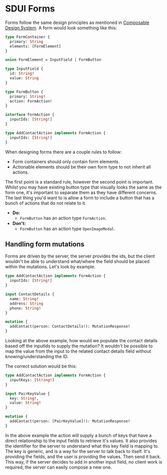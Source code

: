 # SDUI Forms

Forms follow the same design principles as mentioned in [Composable Design System](./composable-design.md). A form would look something like this:

```graphql
type FormContainer {
  primary: String
  elements: [FormElement]
}

union FormElement = InputField | FormButton

type InputField {
  id: String!
  value: String
}

type FormButton {
  primary: String!
  action: FormAction!
}

interface FormAction {
  inputIds: [String!]
}

type AddContactAction implements FormAction {
  inputIds: [String!]
}
```

When designing forms there are a couple rules to follow:

- Form containers should only contain form elements.
- Actionable elements should be their own form type to not inherit all actions.

The first point is a standard rule, however the second point is important. Whilst you may have existing button type that visually looks the same as the form one, it's important to separate them as they have different concerns. The last thing you'd want to is allow a form to include a button that has a bunch of actions that do not relate to it.

- **Do:**
  - `FormButton` has an action type `FormAction`.
- **Don't:**
  - `FormButton` has an action type `OpenImageModal`.

## Handling form mutations

Forms are driven by the server, the server provides the ids, but the client wouldn't be able to understand what/where the field should be placed within the mutations. Let's look by example.

```graphql
type AddContactAction implements FormAction {
  inputIds: [String!]
}

input ContactDetails {
  name: String!
  address: String
  phone: String!
}

mutation {
  addContact(person: ContactDetails!): MutationResponse!
}
```

Looking at the above example, how would we populate the contact details based off the inputIds to supply the mutation? It wouldn't be possible to map the value from the input to the related contact details field without knowing/understanding the ID.

The correct solution would be this:

```graphql
type AddContactAction implements FormAction {
  inputKeys: [String!]
}

input PairKeyValue {
  key: String!,
  value: String!
}

mutation {
  addContact(person: [PairKeyValue]!): MutationResponse!
}
```

In the above example the action will supply a bunch of keys that have a direct relationship to the input fields to retrieve it's values. It also provides the identifier for the server to understand what this key field is mapping to. The key is generic, and is a way for the server to talk back to itself. It's providing the fields, and the user is providing the values. Then send it back. This way, if the server decides to add in another input field, no client work is required, the server can easily compose a new one.